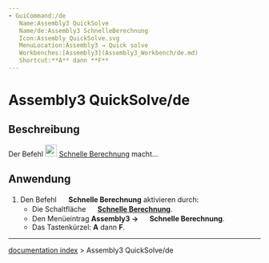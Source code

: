 ```yaml
---
- GuiCommand:/de
   Name:Assembly3 QuickSolve
   Name/de:Assembly3 SchnelleBerechnung
   Icon:Assembly_QuickSolve.svg
   MenuLocation:Assembly3 → Quick solve
   Workbenches:[Assembly3](Assembly3_Workbench/de.md)
   Shortcut:**A** dann **F**
---
```


# Assembly3 QuickSolve/de

## Beschreibung

Der Befehl <img alt="" src=images/Assembly_QuickSolve.svg‎‎  style="width:24px;"> [Schnelle Berechnung](Assembly3_QuickSolve/de.md) macht\...

## Anwendung

1.  Den Befehl <img alt="" src=images/Assembly_QuickSolve.svg‎‎  style="width:16px;"> **Schnelle Berechnung** aktivieren durch:
    -   Die Schaltfläche **<img src="images/Assembly_QuickSolve.svg‎‎" width=16px> [Schnelle Berechnung](Assembly3_QuickSolve/de.md)**.
    -   Den Menüeintrag **Assembly3 → <img src="images/Assembly_QuickSolve.svg‎‎" width=16px> Schnelle Berechnung**.
    -   Das Tastenkürzel: **A** dann **F**.

---
[documentation index](../README.md) > Assembly3 QuickSolve/de
